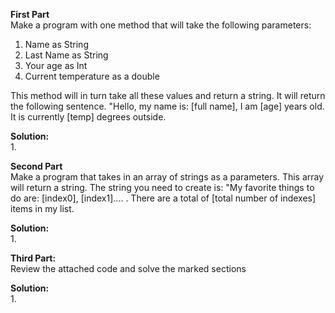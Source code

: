 <b>First Part</b></br>
Make a program with one method that will take the following parameters:
1. Name as String
2. Last Name as String
3. Your age as Int
4. Current temperature as a double

This method will in turn take all these values and return a string. It will return the following sentence. 
"Hello, my name is: [full name], I am [age] years old. It is currently [temp] degrees outside.

<b>Solution:</b></br>
1. 

<b>Second Part</b></br>
Make a program that takes in an array of strings as a parameters. This array will return a string. 
The string you need to create is: 
"My favorite things to do are: [index0], [index1].... . There are a total of [total number of indexes] items in my list.

<b>Solution:</b></br>
1.

<b>Third Part:</b></br> 
Review the attached code and solve the marked sections

<b>Solution:</b></br>
1. 
